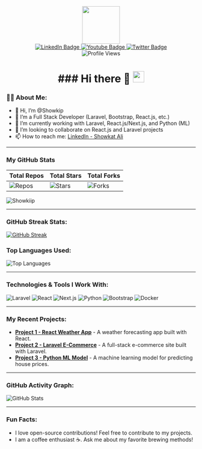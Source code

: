<div id="header" align="center">
  <img src="https://media.giphy.com/media/M9gbBd9nbDrOTu1Mqx/giphy.gif" width="100"/>
  <div id="badges">
    <a href="https://www.linkedin.com/in/showkii-paa/">
      <img src="https://img.shields.io/badge/LinkedIn-blue?style=for-the-badge&logo=linkedin&logoColor=white" alt="LinkedIn Badge"/>
    </a>
    <a href="https://www.youtube.com/channel/UCo3zIfbzJr_rkgzbY52SI9Q">
      <img src="https://img.shields.io/badge/YouTube-red?style=for-the-badge&logo=youtube&logoColor=white" alt="Youtube Badge"/>
    </a>
    <a href="https://twitter.com/your-twitter-username">
      <img src="https://img.shields.io/badge/Twitter-blue?style=for-the-badge&logo=twitter&logoColor=white" alt="Twitter Badge"/>
    </a>
  </div>
  <img src="https://komarev.com/ghpvc/?username=Showkiip&style=flat-square&color=blue" alt="Profile Views"/>
  <h1>
    ### Hi there 👋
    <img src="https://media.giphy.com/media/hvRJCLFzcasrR4ia7z/giphy.gif" width="30px"/>
  </h1>
</div>

### :man_technologist: About Me:
- 👋 Hi, I’m @Showkip
- 👀 I’m a Full Stack Developer (Laravel, Bootstrap, React.js, etc.)
- 🌱 I’m currently working with Laravel, React.js/Next.js, and Python (ML)
- 💞️ I’m looking to collaborate on React.js and Laravel projects
- 📫 How to reach me: [LinkedIn - Showkat Ali](https://www.linkedin.com/in/showkii-paa/)

---

### My GitHub Stats

| **Total Repos** | **Total Stars** | **Total Forks** |
|-----------------|-----------------|-----------------|
| ![Repos](https://img.shields.io/badge/repos-10-blue) | ![Stars](https://img.shields.io/badge/stars-150-yellow) | ![Forks](https://img.shields.io/badge/forks-30-green) |

<p align="left">
  <img src="https://komarev.com/ghpvc/?username=Showkiip&label=Profile%200views&color=129e00&style=plastic" alt="Showkiip" />
</p>

<hr/>

### GitHub Streak Stats:
[![GitHub Streak](https://streak-stats.demolab.com/?user=DenverCoder1&theme=dark)](https://git.io/streak-stats)

### Top Languages Used:
![Top Languages](https://github-readme-stats.vercel.app/api/top-langs/?username=Showkiip&show_icons=true&locale=en&layout=compact&theme=radical)



<hr/>

### Technologies & Tools I Work With:
![Laravel](https://img.shields.io/badge/Laravel-FF2D20?style=for-the-badge&logo=laravel&logoColor=white)
![React](https://img.shields.io/badge/React-61DAFB?style=for-the-badge&logo=react&logoColor=black)
![Next.js](https://img.shields.io/badge/Next.js-000000?style=for-the-badge&logo=next.js&logoColor=white)
![Python](https://img.shields.io/badge/Python-3776AB?style=for-the-badge&logo=python&logoColor=white)
![Bootstrap](https://img.shields.io/badge/Bootstrap-7952B3?style=for-the-badge&logo=bootstrap&logoColor=white)
![Docker](https://img.shields.io/badge/Docker-2496ED?style=for-the-badge&logo=docker&logoColor=white)

---

### My Recent Projects:
- [**Project 1 - React Weather App**](https://github.com/Showkiip/react-weather-app) - A weather forecasting app built with React.
- [**Project 2 - Laravel E-Commerce**](https://github.com/Showkiip/laravel-ecommerce) - A full-stack e-commerce site built with Laravel.
- [**Project 3 - Python ML Model**](https://github.com/Showkiip/python-ml-model) - A machine learning model for predicting house prices.

---

### GitHub Activity Graph:

![GitHub Stats](https://github-readme-stats.vercel.app/api?username=Showkiip&show_icons=true&theme=radical)


<hr/>

### Fun Facts:
- I love open-source contributions! Feel free to contribute to my projects.
- I am a coffee enthusiast ☕. Ask me about my favorite brewing methods!
